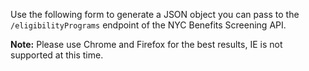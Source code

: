 Use the following form to generate a JSON object you can pass to the `/eligibilityPrograms` endpoint of the NYC Benefits Screening API.

**Note:** Please use Chrome and Firefox for the best results, IE is not supported at this time. 

